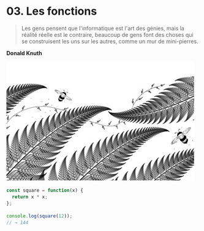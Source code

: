 # 03. Les fonctions

> Les gens pensent que l'informatique est l'art des génies, mais la réalité réelle est le contraire, beaucoup de gens font des choses qui se construisent les uns sur les autres, comme un mur de mini-pierres.

**Donald Knuth**

![](.gitbook/assets/chapter_picture_3.jpg)

<!-- js-console -->

```javascript
const square = function(x) {
  return x * x;
};

console.log(square(12));
// → 144
```
